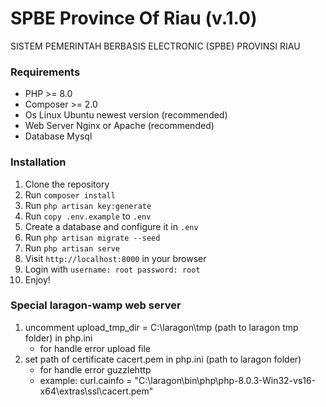 # SPBE Province Of Riau (v.1.0)
SISTEM PEMERINTAH BERBASIS ELECTRONIC (SPBE) PROVINSI RIAU

### Requirements
- PHP >= 8.0
- Composer >= 2.0
- Os Linux Ubuntu newest version (recommended)
- Web Server Nginx or Apache (recommended)
- Database Mysql 

### Installation
1. Clone the repository
2. Run `composer install`
3. Run `php artisan key:generate`
4. Run `copy .env.example` to `.env`
4. Create a database and configure it in `.env`
5. Run `php artisan migrate --seed`
6. Run `php artisan serve`
7. Visit `http://localhost:8000` in your browser
8. Login with `username: root password: root`
9. Enjoy!

### Special laragon-wamp web server
1. uncomment upload_tmp_dir = C:\laragon\tmp (path to laragon tmp folder) in php.ini
    - for handle error upload file
2. set path of certificate cacert.pem in php.ini (path to laragon folder)
    - for handle error guzzlehttp
    - example: curl.cainfo = "C:\laragon\bin\php\php-8.0.3-Win32-vs16-x64\extras\ssl\cacert.pem"
